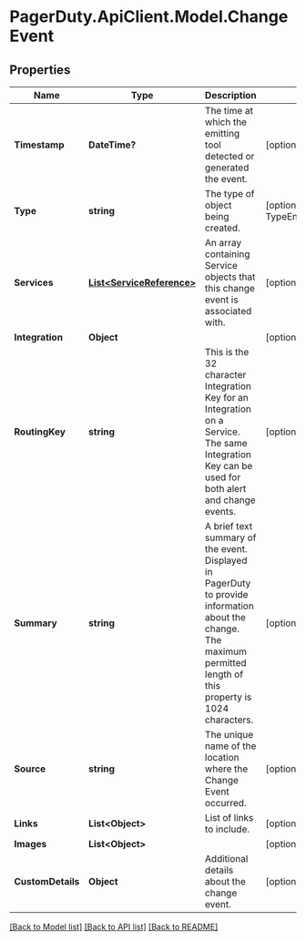 # PagerDuty.ApiClient.Model.ChangeEvent
## Properties

Name | Type | Description | Notes
------------ | ------------- | ------------- | -------------
**Timestamp** | **DateTime?** | The time at which the emitting tool detected or generated the event. | [optional] 
**Type** | **string** | The type of object being created. | [optional] [default to TypeEnum.Changeevent]
**Services** | [**List&lt;ServiceReference&gt;**](ServiceReference.md) | An array containing Service objects that this change event is associated with. | [optional] 
**Integration** | **Object** |  | [optional] 
**RoutingKey** | **string** | This is the 32 character Integration Key for an Integration on a Service. The same Integration Key can be used for both alert and change events. | [optional] 
**Summary** | **string** | A brief text summary of the event. Displayed in PagerDuty to provide information about the change. The maximum permitted length of this property is 1024 characters. | [optional] 
**Source** | **string** | The unique name of the location where the Change Event occurred. | [optional] 
**Links** | **List&lt;Object&gt;** | List of links to include. | [optional] 
**Images** | **List&lt;Object&gt;** |  | [optional] 
**CustomDetails** | **Object** | Additional details about the change event. | [optional] 

[[Back to Model list]](../README.md#documentation-for-models) [[Back to API list]](../README.md#documentation-for-api-endpoints) [[Back to README]](../README.md)

